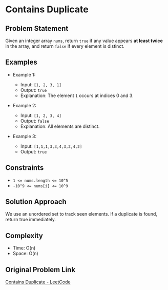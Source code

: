 # Contains Duplicate

## Problem Statement

Given an integer array `nums`, return `true` if any value appears **at least twice** in the array, and return `false` if every element is distinct.

## Examples

- Example 1:
  - Input: `[1, 2, 3, 1]`
  - Output: `true`
  - Explanation: The element `1` occurs at indices 0 and 3.

- Example 2:
  - Input: `[1, 2, 3, 4]`
  - Output: `false`
  - Explanation: All elements are distinct.

- Example 3:
  - Input: `[1,1,1,3,3,4,3,2,4,2]`
  - Output: `true`

## Constraints

- `1 <= nums.length <= 10^5`
- `-10^9 <= nums[i] <= 10^9`

## Solution Approach

We use an unordered set to track seen elements. If a duplicate is found, return true immediately.

## Complexity

- Time: O(n)
- Space: O(n)

## Original Problem Link

[Contains Duplicate - LeetCode](https://leetcode.com/problems/contains-duplicate/)
